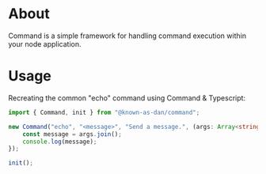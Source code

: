 # About
Command is a simple framework for handling command execution within your node application.

# Usage
Recreating the common "echo" command using Command & Typescript:
```Typescript
import { Command, init } from "@known-as-dan/command";

new Command("echo", "<message>", "Send a message.", (args: Array<string>) => {
	const message = args.join();
	console.log(message);
});

init();
```
